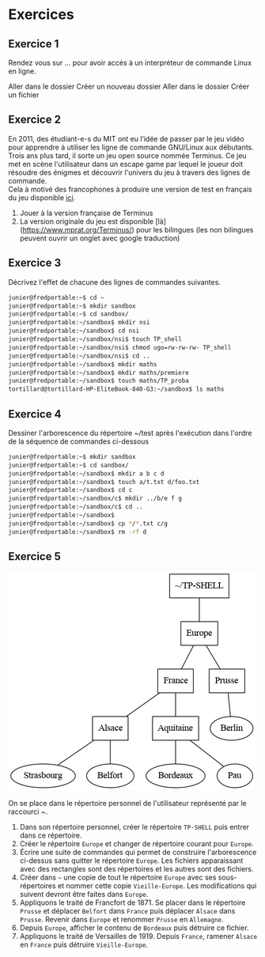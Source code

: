 # Exercices 

## Exercice 1  

Rendez vous sur ... pour avoir accés à un interpréteur de commande Linux en ligne.  

Aller dans le dossier 
Créer un nouveau dossier 
Aller dans le dossier 
Créer un fichier 



## Exercice 2  
En 2011, des étudiant-e-s du MIT ont eu l’idée de passer par le jeu vidéo pour apprendre à utiliser les ligne de commande GNU/Linux aux débutants. Trois ans plus tard, il sorte un jeu open source nommée Terminus. Ce jeu met en scène l'utilisateur dans un escape game par lequel le joueur doit résoudre des énigmes et découvrir l'univers du jeu à travers des lignes de commande.   
Cela à motivé des francophones à produire une version de test en français du jeu disponible [ici](
https://luffah.xyz/bidules/Terminus/).    

1. Jouer à la version française de Terminus  
2. La version originale du jeu est disponible [là] (https://www.mprat.org/Terminus/) pour les bilingues (les non bilingues peuvent ouvrir un onglet avec google traduction)

## Exercice 3  
Décrivez l'effet de chacune des lignes de commandes suivantes.  

```bash
junier@fredportable:~$ cd ~
junier@fredportable:~$ mkdir sandbox
junier@fredportable:~$ cd sandbox/
junier@fredportable:~/sandbox$ mkdir nsi
junier@fredportable:~/sandbox$ cd nsi 
junier@fredportable:~/sandbox/nsi$ touch TP_shell
junier@fredportable:~/sandbox/nsi$ chmod ugo=rw-rw-rw- TP_shell 
junier@fredportable:~/sandbox/nsi$ cd ..
junier@fredportable:~/sandbox$ mkdir maths
junier@fredportable:~/sandbox$ mkdir maths/premiere
junier@fredportable:~/sandbox$ touch maths/TP_proba
tortillard@tortillard-HP-EliteBook-840-G3:~/sandbox$ ls maths
```

## Exercice 4  
Dessiner l'arborescence du répertoire ~/test après l'exécution dans l'ordre de la séquence de commandes ci-dessous

```bash
junier@fredportable:~$ mkdir sandbox
junier@fredportable:~$ cd sandbox/
junier@fredportable:~/sandbox$ mkdir a b c d
junier@fredportable:~/sandbox$ touch a/t.txt d/foo.txt
junier@fredportable:~/sandbox$ cd c
junier@fredportable:~/sandbox/c$ mkdir ../b/e f g
junier@fredportable:~/sandbox/c$ cd ..
junier@fredportable:~/sandbox$ 
junier@fredportable:~/sandbox$ cp */*.txt c/g
junier@fredportable:~/sandbox$ rm -rf d
```

## Exercice 5  

![graphe europe](img/graphe_europe.png)

On se place dans le répertoire personnel de l'utilisateur représenté par le raccourci ~.

1. Dans son répertoire personnel, créer le répertoire `TP-SHELL` puis entrer dans ce répertoire.
2. Créer le répertoire `Europe` et changer de répertoire courant pour `Europe`.
3. Écrire une suite de commandes qui permet de construire l'arborescence ci-dessus sans quitter le répertoire `Europe`. Les fichiers apparaissant avec des rectangles sont des répertoires et les autres sont des fichiers.
4. Créer dans `~` une copie de tout le répertoire `Europe` avec ses sous-répertoires et nommer cette copie `Vieille-Europe`. Les modifications qui suivent devront être faites dans `Europe`.
5. Appliquons le traité de Francfort de 1871. Se placer dans le répertoire `Prusse` et déplacer `Belfort` dans `France` puis déplacer `Alsace` dans `Prusse`. Revenir dans `Europe` et renommer `Prusse` en `Allemagne`.
6. Depuis `Europe`, afficher le contenu de `Bordeaux` puis détruire ce fichier.
7. Appliquons le traité de Versailles de 1919. Depuis `France`, ramener `Alsace` en `France` puis détruire `Vieille-Europe`.



